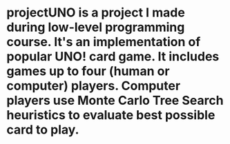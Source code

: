 # projectUNO is a project I made during low-level programming course. It's an implementation of popular UNO! card game. It includes games up to four (human or computer) players. Computer players use Monte Carlo Tree Search heuristics to evaluate best possible card to play.

